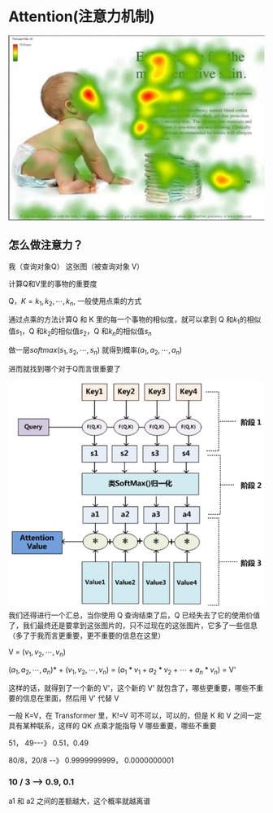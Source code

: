 # Attention(注意力机制)



![](img/04-1.png)
## 怎么做注意力？

我（查询对象Q） 这张图（被查询对象 V）

计算Q和V里的事物的重要度

Q，$K = k_1, k_2, \cdots,k_n,$ 一般使用点乘的方式

通过点乘的方法计算Q 和 K 里的每一个事物的相似度，就可以拿到 Q 和$k_1$的相似值$s_1$，Q 和$k_2$的相似值$s_2$，Q 和$k_n$的相似值$ s_n$

做一层$softmax(s_1, s_2, \cdots, s_n)$ 就得到概率$(a_1, a_2, \cdots, a_n)$

进而就找到哪个对于Q而言很重要了



![](img/04-2.png)
我们还得进行一个汇总，当你使用 Q 查询结束了后，Q 已经失去了它的使用价值了，我们最终还是要拿到这张图片的，只不过现在的这张图片，它多了一些信息（多了于我而言更重要，更不重要的信息在这里）

V = $(v_1, v_2, \cdots, v_n)$

$(a_1, a_2, \cdots, a_n)$* + $(v_1, v_2, \cdots, v_n)$ = $(a_1 * v_1 + a_2 * v_2 + \cdots + a_n * v_n)$ = V'

这样的话，就得到了一个新的 V'，这个新的 V' 就包含了，哪些更重要，哪些不重要的信息在里面，然后用 V' 代替 V

一般 K=V，在 Transformer 里，K!=V 可不可以，可以的，但是 K 和 V 之间一定具有某种联系，这样的 QK 点乘才能指导 V 哪些重要，哪些不重要

51， 49---》 0.51，0.49

80/8，20/8 --》 0.9999999999， 0.0000000001

### 10 / 3 --> 0.9, 0.1

a1 和 a2 之间的差额越大，这个概率就越离谱
